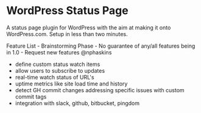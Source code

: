 WordPress Status Page
==============

A status page plugin for WordPress with the aim at making it onto WordPress.com. Setup in less than two minutes.

Feature List - Brainstorming Phase - No guarantee of any/all features being in 1.0 - Request new features @nphaskins

- define custom status watch items
- allow users to subscribe to updates
- real-time watch status of URL's
- uptime metrics like site load time and history
- detect GH commit changes addressing specific issues with custom commit tags
- integration with slack, github, bitbucket, pingdom
